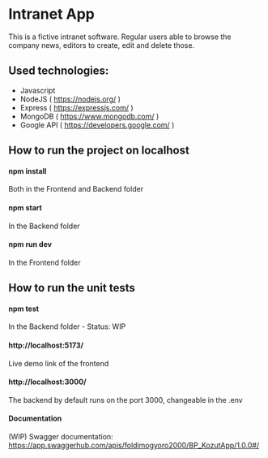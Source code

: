 # Intranet App
This is a fictive intranet software. Regular users able to browse the company news, editors to create, edit and delete those. 

## Used technologies:
- Javascript
- NodeJS ( https://nodejs.org/ )
- Express ( https://expressjs.com/ )
- MongoDB ( https://www.mongodb.com/ )
- Google API ( https://developers.google.com/ )

## How to run the project on localhost
#### npm install
Both in the Frontend and Backend folder
#### npm start
In the Backend folder
#### npm run dev
In the Frontend folder

## How to run the unit tests
#### npm test
In the Backend folder - Status: WIP

#### http://localhost:5173/
Live demo link of the frontend
#### http://localhost:3000/
The backend by default runs on the port 3000, changeable in the .env


#### Documentation
(WIP) Swagger documentation: https://app.swaggerhub.com/apis/foldimogyoro2000/BP_KozutApp/1.0.0#/ 
